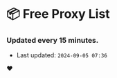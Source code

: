 # :package: Free Proxy List
### Updated every 15 minutes.

- Last updated: `2024-09-05 07:36`

:heart:
